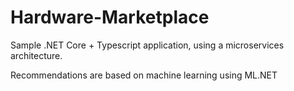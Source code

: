 # Hardware-Marketplace
Sample .NET Core + Typescript application, using a microservices architecture.

Recommendations are based on machine learning using ML.NET
